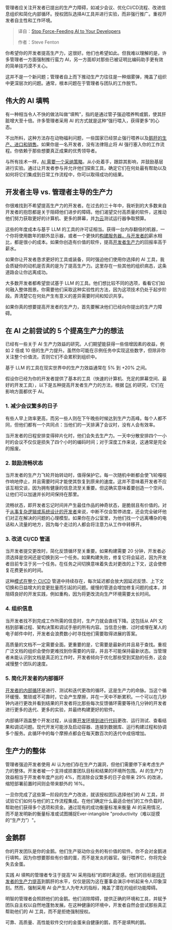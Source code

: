 
<!--
title: 别再给你的开发者强行喂食AI了
cover: https://cdn.thenewstack.io/media/2025/09/58712448-rahul-mishra-bn4l8ostijc-unsplash-scaled.jpg
summary: 管理者应关注开发者已提出的生产力障碍，如减少会议、优化CI/CD流程、改进信息组织和简化内部循环。授权团队选择AI工具并进行实验，而非强行推广。重视开发者自主性和工作环境。
-->

管理者应关注开发者已提出的生产力障碍，如减少会议、优化CI/CD流程、改进信息组织和简化内部循环。授权团队选择AI工具并进行实验，而非强行推广。重视开发者自主性和工作环境。

> 译自：[Stop Force-Feeding AI to Your Developers](https://thenewstack.io/stop-force-feeding-ai-to-your-developers/)
> 
> 作者：Steve Fenton

你希望你的开发者提高生产力，这很好。他们也希望如此。但我难以理解的是，许多管理者一方面强制推行蛮力 AI，另一方面却对那些已被证明比编码助手更有效的简单技巧漠不关心。

这并不是一个新问题；管理者自上而下推动生产力往往是一种烟雾弹，掩盖了组织中更深层次的问题。通常，根本问题在于管理者与团队的工作脱节。

## 伟大的 AI 填鸭

有一种相当令人不快的做法叫做“填鸭”，指的是通过管子强迫喂养鸭或鹅，使其肝脏增大至十倍。许多管理者采用 AI 的方式就是这种“强行喂入，获得更多”的心态。

不出所料，这种方法存在动物福利问题，一些国家已经禁止强行喂养以及[鹅肝的生产、进口和销售](https://calf.law/factsheets/sales-bans)。如果你是一名开发者，没有法律阻止将 AI 强行塞入你的工作流程。你依赖于那些想要真正成果的优秀领导者。

与所有技术一样，[AI 需要一个采纳策略](https://dora.dev/guides/how-to-innovate-with-generative-ai/)，从小处着手，跟踪其影响，并鼓励基层进行实验。通过让开发者参与并允许他们探索工具，确定它们在何处最有帮助以及如何将它们集成到日常工作流程中，你可以取得成功的结果。

## 开发者主导 vs. 管理者主导的生产力

你很难找到不希望提高生产力的开发者。在过去的三十年中，我听到的大多数来自开发者的抱怨都是关于阻碍他们进步的障碍。他们渴望交付高质量的软件，这推动他们努力获取更好的计算机、更多的屏幕，并[为云](https://thenewstack.io/what-we-can-learn-from-the-top-cloud-security-breaches/)测试运行器争取预算。

这些的年度成本与基于 LLM 的工具的许可证相当。获得一台内存翻倍的机器，一个你将使用数年的额外显示器，或者一个更快的[构建服务器，与开发者的](https://thenewstack.io/tutorial-build-a-simple-mcp-server-with-claude-desktop/)薪水相比，都是很小的成本。如果你创造有价值的软件，提高[开发者生产力](https://thenewstack.io/developer-productivity-in-2025-more-ai-but-mixed-results/)的回报率高于薪水。

如果你让开发者恳求更好的工具或装备，同时强迫他们使用你选择的 AI 工具，我会质疑你的动机是否真的是为了提高生产力。这里存在一些其他的组织病态，这条道路会让你远离成功。

大多数开发者都希望尝试基于 LLM 的工具。他们想比较不同的选项，看看它们如何融入整体图景。你需要他们采取这种实验性的方法，因为这项技术仍处于起步阶段。弄清楚它在何处产生有意义的差异需要时间和知识共享。

如果你真的想要提高开发者的生产力，首先要解决他们已经向你提出的生产力障碍。

## 在 AI 之前尝试的 5 个提高生产力的想法

已经有一些关于 AI 生产力效益的研究。人们期望能获得一些倍增因素的收益，例如 2 倍或 10 倍的生产力提升。虽然你可能在示例任务中实现这些数字，但除非你关注整个价值流，否则它们不会累积到组织中。

基于 LLM 的工具在现实世界中的生产力效益通常在 5% 到 +20% 之间。

假设你已经为你的开发者提供了基本的工具（快速的计算机、充足的屏幕空间、最好的开发工具），以下是五种提高开发者生产力的方法，根据 [DX](https://getdx.com) 的研究，它们在影响方面都优于 AI。

### 1. 减少会议繁多的日子

有些人早上效率更高，而另一些人则在下午晚些时候达到生产力高峰。每个人都不同，但他们都有一个共同点：当他们的一天排满了会议时，没有人会有效率。

当开发者的日程安排变得碎片化时，他们会失去生产力。一天中分散安排四个一小时的会议不仅仅是损失了四个小时的编码时间；对于深度工作来说，这通常是完全的报废。

### 2. 鼓励流畅状态

当开发者的生产力飞轮开始转动时，值得保护它。每一次随机中断都会使飞轮嘎吱作响地停止，并且需要时间才能使其恢复到原来的速度。这并不意味着开发者不应该互相交谈，因为拥有健康的信息流至关重要。但这确实意味着要创造一个空间，让他们可以加速并长时间保持在那里。

流畅状态，即开发者忘记时间并产生最佳作品的神奇状态，是脆弱且有价值的。对于[从事复杂逻辑或系统设计的开发者](https://thenewstack.io/devs-need-system-design-tools-not-diagramming-tools/)来说，中断不仅会暂停进度，还会完全破坏他们对正在解决的问题的心理模型。如果你在办公室里，为他们找一个远离嘈杂的电话和人流量的地方，因为每个走过的人都会将注意力从工作中转移开。

### 3. 改进 CI/CD 管道

当开发者提交更改时，简化反馈循环至关重要。如果构建需要 20 分钟，开发者必须选择是空闲还是切换到另一个任务。如果构建失败，修复它将会延迟，因为开发者目前专注于另一个任务。在任务之间切换意味着失去对更改的上下文，这会使修复花费更长的时间。

这种[模式在整个 CI/CD](https://thenewstack.io/implement-saga-patterns-in-microservices-with-nestjs-and-kafka/) 管道中持续存在，每次延迟都会放大因延迟反馈、上下文切换和日益增大的变更批量而引起的问题。缓慢的管道会增加修复问题的成本，并阻碍良好的开发实践，例如重构，因为将更改流向生产环境需要太长时间。

### 4. 组织信息

当开发者找不到完成工作所需的信息时，生产力就会直线下降。这包括从 API 文档到部署过程、架构决策和调试手册的所有内容。当信息分散、过时或埋在某人的电子邮件中时，开发者会浪费数小时寻找他们需要取得进展的答案。

高质量的文档不一定需要全面。更重要的是，它需要是最新的并且易于查找。重视广泛文档的组织会使你更难找到你需要的内容，并且不可能保持最新状态。当管理者未能认识到文档是真正的工作时，开发者倾向于优化那些受到奖励的任务，这会减慢整个团队的速度。

### 5. 简化开发者的内部循环

[开发者的内部循环](https://thenewstack.io/optimize-your-inner-dev-loop-to-increase-developer-velocity/)是进行、测试和迭代更改的循环。这是生产力的命脉。当这个循环缓慢、繁琐或不可靠时，它会产生摩擦，并在一天中不断累积。一个可以在几秒钟内进行更改并看到结果的开发者将比那些每次反馈循环需要等待几分钟的开发者进行更多的迭代、更多的实验，并最终构建更好的软件。

内部循环涵盖整个开发过程，从设置[开发环境到进行代码](https://thenewstack.io/how-we-evolved-from-iac-to-environments-as-code/)更改、运行测试、查看结果和调试问题。现代开发可能涉及启动容器、连接到数据库、运行构建过程和协调多个服务。此循环中的每个摩擦点都会在每天数百次的迭代中成倍增加。

## 生产力的整体

管理者强迫开发者使用 AI 认为他们存在生产力漏洞，但他们需要停下来考虑生产力的整体。开发者被一个支持或损害团队目标和结果的环境所包围。AI 的生产力效益相当于开发者年度产出的 4%，而消除会议繁多的日子会带来 29% 的改进，缩短部署前置时间则会带来额外的 16%。

一旦你完成了这些第一阶段的生产力改进，就该授权团队选择他们的 AI 工具，并试验它们如何与他们的工作流程集成。在他们确定什么最适合他们的工作负载时，帮助他们获得多个选项和资金。通过现有的成功衡量标准来衡量 AI 的采用情况，而不是发明新的衡量标准或试图捕捉Ever-intangible "productivity（难以捉摸的“生产力”）"。

## 金鹅群

你的开发团队是你的金鹅。他们生产驱动你业务的有价值的软件。你不会对金鹅进行填鸭，因为你想要那些有价值的蛋，而不是发炎的器官。强行喂养它，你将完全失去金蛋。

实践 AI 填鸭的管理者专注于提高“AI 采用指标”的即时满足感。他们的目标是[将开发者的生产力提高](https://thenewstack.io/3-ways-an-internal-developer-portal-boosts-developer-productivity/)到鹅肝的水平，仅仅是因为这在董事会演示中听起来令人印象深刻。然而，强制采用 AI 会产生人为夸大的指标，掩盖了潜在的组织功能障碍。

明智的管理者会照顾他们的金鹅。他们消除障碍，提供正确的环境和工具，并赋予团队自主权以自然地蓬勃发展。在这种健康的环境中，开发者自然会尝试那些真正帮助他们的 AI 工具，而不是拒绝强制授权。

可靠、高质量、高性能软件交付的金蛋来自健康的鹅，而不是填鸭的鹅。